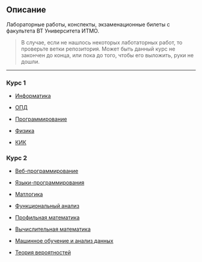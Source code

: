 ## Описание
Лабораторные работы, конспекты, экзаменационные билеты с факультета ВТ Университета ИТМО.


> В случае, если не нашлось некоторых лаботаторных работ, то проверьте ветки репозитория. 
Может быть данный курс не закончен до конца, или пока до того, чтобы его выложить, руки не дошли.

---

### Курс 1

* [Информатика](Year-1/Informatics)

* [ОПД](Year-1/Basics-of-professional-life)

* [Программирование](Year-1/Programming)

* [Физика](Year-1/Physics)

* [КИК](Year-1/Communication-and-team-building)


### Курс 2

* [Веб-программирование](Year-2/Web-programming)

* [Языки-программирования](Year-2/Programming-languages)

* [Матлогика](Year-2/Math-logic)

* [Функциональный анализ](Year-2/Functional-analysis)

* [Профильная математика](Year-2/Profile-mathematics)

* [Вычислительная математика](Year-2/Computational-math)

* [Машинное обучение и анализ данных](Year-2/Machine-learning-and-data-analysis)

* [Теория вероятностей](Year-2/Theory-of-probabilities)

